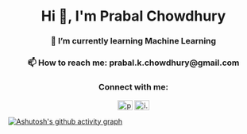 <h1 align="center">Hi 👋, I'm Prabal Chowdhury</h1>
<h3 align="center">🌱 I’m currently learning Machine Learning</h3>
<h3 align="center">📫 How to reach me: prabal.k.chowdhury@gmail.com </h3>
<h3 align="center">Connect with me:</h3>
<p align="center">
<a href="https://linkedin.com/in/prabal-chowdhury" target="blank"><img align="center" src="https://raw.githubusercontent.com/rahuldkjain/github-profile-readme-generator/master/src/images/icons/Social/linked-in-alt.svg" alt="prabal-chowdhury" height="20" width="30" /></a>
<a href="https://fb.com/i.am.tirtho" target="blank"><img align="center" src="https://raw.githubusercontent.com/rahuldkjain/github-profile-readme-generator/master/src/images/icons/Social/facebook.svg" alt="i.am.tirtho" height="20" width="30" /></a>
</p>

[![Ashutosh's github activity graph](https://activity-graph.herokuapp.com/graph?username=PrabalChowdhury)](https://github.com/ashutosh00710/github-readme-activity-graph)
